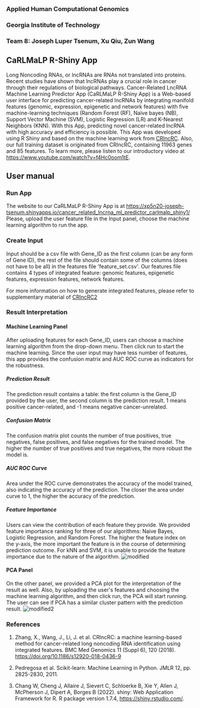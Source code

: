 ### Applied Human Computational Genomics ​

### Georgia Institute of Technology​

### Team 8: Joseph Luper Tsenum, Xu Qiu, Zun Wang​

## CaRLMaLP R-Shiny App

Long Noncoding RNAs, or lncRNAs are RNAs not translated into proteins. Recent studies have shown that lncRNAs play a crucial role in cancer through their regulations of biological pathways. Cancer-Related LncRNA Machine Learning Predictor App (CaRLMaLP R-Shiny App) is a Web-based user interface for predicting cancer-related lncRNAs by integrating manifold features (genomic, expression, epigenetic and network features) with five machine-learning techniques (Random Forest (RF), Naïve bayes (NB), Support Vector Machine (SVM), Logistic Regression (LR) and K-Nearest Neighbors (KNN). With this App, predicting novel cancer-related lncRNA with high accuracy and efficiency is possible. This App was developed using R Shiny and based on the machine learning work from [CRlncRC](https://bmcmedgenomics.biomedcentral.com/articles/10.1186/s12920-018-0436-9). Also, our full training dataset is originated from CRlncRC, containing 11963 genes and 85 features. To learn more, please listen to our introductory video at https://www.youtube.com/watch?v=f4Hc0oom1tE.
                

## User manual 

### Run App 
The website to our CaRLMaLP R-Shiny App is at https://xp5n20-joseph-tsenum.shinyapps.io/cancer_related_lncrna_ml_predictor_carlmalp_shiny1/ \
Please, upload the user feature file in the Input panel, choose the machine learning algorithm to run the app.

### Create Input
Input should be a csv file with Gene_ID as the first column (can be any form of Gene ID), the rest of the file should contain some of the columns (does not have to be all) in the features file 'feature_set.csv'. Our features file contains 4 types of integrated feature: genomic features, epigenetic features, expression features, network features.


For more information on how to generate integrated features, please refer to supplementary material of [CRlncRC2](https://www.frontiersin.org/articles/10.3389/fgene.2019.00735/full#supplementary-material)

### Result Interpretation
#### Machine Learning Panel
After uploading features for each Gene_ID, users can choose a machine learning algorithm from the drop-down menu. Then click run to start the machine learning. Since the user input may have less number of features, this app provides the confusion matrix and AUC ROC curve as indicators for the robustness.
##### Prediction Result
The prediction result contains a table: the first column is the Gene_ID provided by the user, the second column is the prediction result. 1 means positive cancer-related, and -1 means negative cancer-unrelated.
##### Confusion Matrix
The confusion matrix plot counts the number of true positives, true negatives, false positives, and false negatives for the trained model. The higher the number of true positives and true negatives, the more robust the model is.
##### AUC ROC Curve
Area under the ROC curve demonstrates the accuracy of the model trained, also indicating the accuracy of the prediction. The closer the area under curve to 1, the higher the accuracy of the prediction.
##### Feature Importance
Users can view the contribution of each feature they provide. We provided feature importance ranking for three of our algorithms: Naive Bayes, Logistic Regression, and Random Forest. The higher the feature index on the y-axis, the more important the feature is in the course of determining prediction outcome. For kNN and SVM, it is unable to provide the feature importance due to the nature of the algorithm. 
![modified](https://github.gatech.edu/storage/user/56953/files/b8b1fc6f-d9fc-4935-8c44-c82bfad1e193)

#### PCA Panel
On the other panel, we provided a PCA plot for the interpretation of the result as well. Also, by uploading the user's features and choosing the machine learning algorithm, and then click run, the PCA will start running. The user can see if PCA has a similar cluster pattern with the prediction result.
![modified2](https://github.gatech.edu/storage/user/56953/files/658320b6-a8d7-4d20-a79a-6cc6b5bc198d)

### References

1. Zhang, X., Wang, J., Li, J. et al. CRlncRC: a machine learning-based method for cancer-related long noncoding RNA identification using integrated features. BMC Med Genomics 11 (Suppl 6), 120 (2018). https://doi.org/10.1186/s12920-018-0436-9

2. Pedregosa et al. Scikit-learn: Machine Learning in Python. JMLR 12, pp. 2825-2830, 2011.

3. Chang W, Cheng J, Allaire J, Sievert C, Schloerke B, Xie Y, Allen J, McPherson J, Dipert A, Borges B (2022). shiny: Web Application Framework for R. R package version 1.7.4, https://shiny.rstudio.com/.
